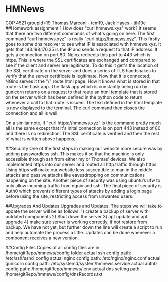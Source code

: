 # HMNews
COP 4521 groupId=19 Thomas Marconi - tcm19, Jack Hayes - jth19e
##Homework assignment 1
How does "curl hmnews.xyz" work? It seems that there are two
different commands of what's going on here. The first command
"curl hmnews.xyz" is really "curl http://hmnews.xyz". This 
firstly goes to some dns resolver to see what IP is 
associated with hmnews.xyz. It gets that 143.198.176.35 is 
the IP and sends a request to that IP address. It gets a 
connection on port 80. Nginx redirects this port to 443 
which is https. This is where the SSL certificates are
exchanged and compared to see if the client and server
are legitimate. To do this it get's the location of the SSL
certificate on the server and does a series of TLS handshakes
to verify that the server certificate is legitimate. Now that
it is connected, NGinx serves it the "/" route html page. 
How it knows what is stored in that route is the flask app. The 
flask app which is constantly being run by gunicorn returns
on a request to that route an html template that is stored on
the server which has been defined in the python code to 
return whenever a call to that route is issued. The text defined
in the html template is now displayed to the terminal. The curl
command then closes the connection and all is well. 

On a similar note, if "curl https://hmnews.xyz" is the command
pretty much all is the same except that it's inital connection 
is on port 443 instead of 80 and there is no redirection. The 
SSL certificate is verified and then the rest of what is written
above happens.

##Security
One of the first steps in making our website more secure was by adding passwordless ssh. This makes it so that the machine is only accessible through ssh from either my or Thomas’ devices. We also implemented https into our server and routed all http traffic through https. Using https will make our website less susceptible to man in the middle attacks and passive attacks like eavesdropping on communications happening on the site. Another piece of security was using ubuntu’s ufw to only allow incoming traffic from ngnix and ssh. The final piece of security is Auth0 which prevents different types of attacks by adding a login page before using the site, restricting access from unwanted users.

##Upgrades And Updates
Upgrades and Updates: The steps we will take to update the server will be as follows: 1) create a backup of server with outdated components 2) Shut down the server 3) apt update and apt upgrade 4) make sure server is working correctly, if not restore from backup. We have not yet, but further down the line will create a script to run and help automate the process a little. Updates can be done whenever a component receives a new version.

##Config Files
Copies of all config files are in /home/gitRepo/hmnews/config folder
actual ssh config path: /etc/ssh/sshd_config
actual nginx config path: /etc/nginx/nginx.conf
actual gunicorn config path: /etc/systemd/system/hmnews.service
actual auth0 config path: /home/gitRepo/hmnews/.env
actual dns setting path: /home/gitRepo/hmnews/config/dnsRecords.txt

